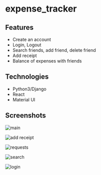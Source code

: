 # expense_tracker

## Features
- Create an account 
- Login, Logout
- Search friends, add friend, delete friend
- Add receipt
- Balance of expenses with friends

## Technologies
- Python3/Django
- React
- Material UI

## Screenshots

![main](https://user-images.githubusercontent.com/63157345/119367077-e3157680-bcb1-11eb-8856-3dc68c83eb75.png)

![add receipt](https://user-images.githubusercontent.com/63157345/119367010-d55ff100-bcb1-11eb-975f-38da882c9f4b.png)

![requests](https://user-images.githubusercontent.com/63157345/119367120-ef013880-bcb1-11eb-954a-15b95c3c49d5.png)

![search](https://user-images.githubusercontent.com/63157345/119367147-f3c5ec80-bcb1-11eb-8466-7c5928dfdef8.png)

![login](https://user-images.githubusercontent.com/63157345/119367172-f9bbcd80-bcb1-11eb-9a48-4cfa2f0ec759.png)


